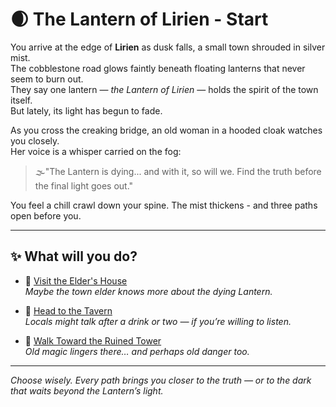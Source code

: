 # 🌒 The Lantern of Lirien - Start

You arrive at the edge of **Lirien** as dusk falls, a small town shrouded in silver mist.  
The cobblestone road glows faintly beneath floating lanterns that never seem to burn out.  
They say one lantern — *the Lantern of Lirien* — holds the spirit of the town itself.  
But lately, its light has begun to fade.

As you cross the creaking bridge, an old woman in a hooded cloak watches you closely.  
Her voice is a whisper carried on the fog:

>🌫️"The Lantern is dying... and with it, so will we.
>Find the truth before the final light goes out."

You feel a chill crawl down your spine.
The mist thickens - and three paths open before you.

---

## ✨ What will you do?

- 🔮 [Visit the Elder's House](meeting-the-elder.md)  
*Maybe the town elder knows more about the dying Lantern.*

- 🍺 [Head to the Tavern](tavern.md)  
 *Locals might talk after a drink or two — if you’re willing to listen.*

 - 🏰 [Walk Toward the Ruined Tower](ruins-path.md)  
 *Old magic lingers there… and perhaps old danger too.*

 ---
 
 *Choose wisely. Every path brings you closer to the truth — or to the dark that waits beyond the Lantern’s light.*